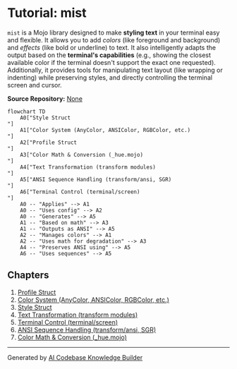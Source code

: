 # Tutorial: mist

`mist` is a Mojo library designed to make **styling text** in your terminal easy and flexible. It allows you to add *colors* (like foreground and background) and *effects* (like bold or underline) to text. It also intelligently adapts the output based on the **terminal's capabilities** (e.g., showing the closest available color if the terminal doesn't support the exact one requested). Additionally, it provides tools for manipulating text layout (like wrapping or indenting) while preserving styles, and directly controlling the terminal screen and cursor.


**Source Repository:** [None](None)

```mermaid
flowchart TD
    A0["Style Struct
"]
    A1["Color System (AnyColor, ANSIColor, RGBColor, etc.)
"]
    A2["Profile Struct
"]
    A3["Color Math & Conversion (_hue.mojo)
"]
    A4["Text Transformation (transform modules)
"]
    A5["ANSI Sequence Handling (transform/ansi, SGR)
"]
    A6["Terminal Control (terminal/screen)
"]
    A0 -- "Applies" --> A1
    A0 -- "Uses config" --> A2
    A0 -- "Generates" --> A5
    A1 -- "Based on math" --> A3
    A1 -- "Outputs as ANSI" --> A5
    A2 -- "Manages colors" --> A1
    A2 -- "Uses math for degradation" --> A3
    A4 -- "Preserves ANSI using" --> A5
    A6 -- "Uses sequences" --> A5
```

## Chapters

1. [Profile Struct
](01_profile_struct_.md)
2. [Color System (AnyColor, ANSIColor, RGBColor, etc.)
](02_color_system__anycolor__ansicolor__rgbcolor__etc___.md)
3. [Style Struct
](03_style_struct_.md)
4. [Text Transformation (transform modules)
](04_text_transformation__transform_modules__.md)
5. [Terminal Control (terminal/screen)
](05_terminal_control__terminal_screen__.md)
6. [ANSI Sequence Handling (transform/ansi, SGR)
](06_ansi_sequence_handling__transform_ansi__sgr__.md)
7. [Color Math & Conversion (_hue.mojo)
](07_color_math___conversion___hue_mojo__.md)


---

Generated by [AI Codebase Knowledge Builder](https://github.com/The-Pocket/Tutorial-Codebase-Knowledge)
